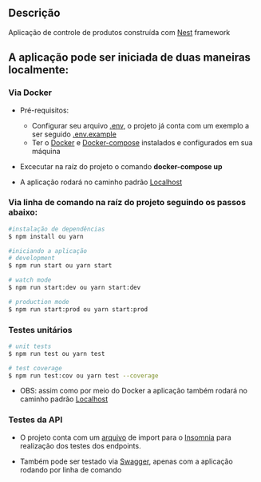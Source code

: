 ## Descrição

Aplicação de controle de produtos construída com 
[Nest](https://github.com/nestjs/nest) framework


## A aplicação pode ser iniciada de duas maneiras localmente:

### Via  Docker
  - Pré-requisitos:
    - Configurar seu arquivo [.env](./.env), o projeto já conta com um exemplo a ser seguido [.env.example](./.env.example)
    - Ter o [Docker](https://www.docker.com/) e [Docker-compose](https://docs.docker.com/compose/) instalados e configurados em sua máquina

  - Excecutar na raíz do projeto o comando **docker-compose up**
  - A aplicação rodará no caminho padrão [Localhost](http://localhost:5000)

### Via linha de comando na raíz do projeto seguindo os passos abaixo:
```bash
#instalação de dependências
$ npm install ou yarn

#iniciando a aplicação
# development
$ npm run start ou yarn start

# watch mode
$ npm run start:dev ou yarn start:dev

# production mode
$ npm run start:prod ou yarn start:prod
 ```


### Testes unitários

```bash
# unit tests
$ npm run test ou yarn test

# test coverage
$ npm run test:cov ou yarn test --coverage
```
- OBS: assim como por meio do Docker a aplicação também rodará no caminho padrão [Localhost](http://localhost:5000)

### Testes da API

- O projeto conta com um [arquivo](./endpoints-insomnia.json) de import para o [Insomnia](https://insomnia.rest/download) para realização dos testes dos endpoints.

- Também pode ser testado via [Swagger](http://localhost:5000/swagger/), apenas com a aplicação rodando por linha de comando